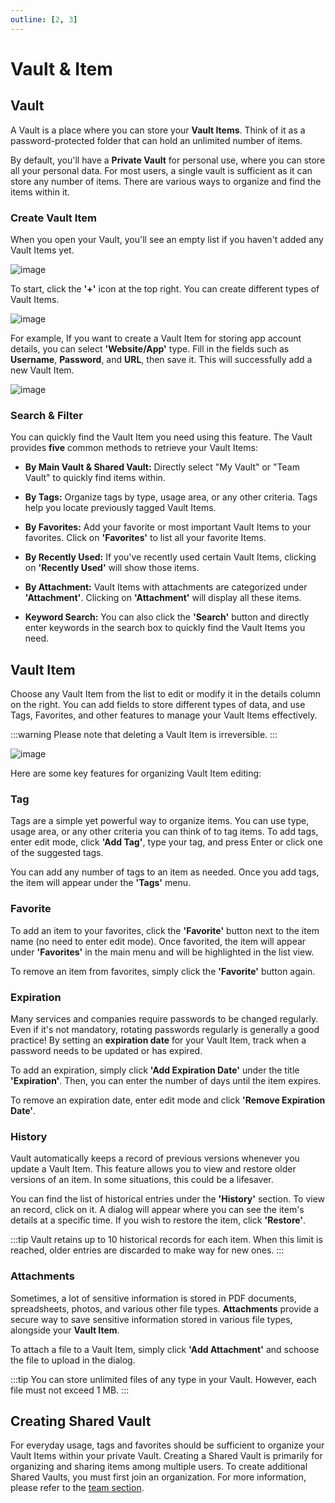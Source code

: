 ```yaml
---
outline: [2, 3]
---
```


# Vault & Item

## Vault

A Vault is a place where you can store your **Vault Items**. Think of it as a password-protected folder that can hold an unlimited number of items. 

By default, you'll have a **Private Vault** for personal use, where you can store all your personal data. For most users, a single vault is sufficient as it can store any number of items. There are various ways to organize and find the items within it.

### Create Vault Item

When you open your Vault, you'll see an empty list if you haven't added any Vault Items yet.

![image](/images/how-to/terminus/vault.jpg)

To start, click the **'+'** icon at the top right. You can create different types of Vault Items.

![image](/images/how-to/terminus/vault_dialog.jpg)

For example, If you want to create a Vault Item for storing app account details, you can select **'Website/App'** type. Fill in the fields such as **Username**, **Password**, and **URL**, then save it. This will successfully add a new Vault Item.

![image](/images/how-to/terminus/vault_new_vault.jpg)

### Search & Filter

You can quickly find the Vault Item you need using this feature. The Vault provides **five** common methods to retrieve your Vault Items:

- **By Main Vault & Shared Vault:** Directly select "My Vault" or "Team Vault" to quickly find items within.

- **By Tags:** Organize tags by type, usage area, or any other criteria. Tags help you locate previously tagged Vault Items.

- **By Favorites:** Add your favorite or most important Vault Items to your favorites. Click on **'Favorites'** to list all your favorite Items.

- **By Recently Used:** If you've recently used certain Vault Items, clicking on **'Recently Used'** will show those items.

- **By Attachment:** Vault Items with attachments are categorized under **'Attachment'**. Clicking on **'Attachment'** will display all these items.

- **Keyword Search:** You can also click the **'Search'** button and directly enter keywords in the search box to quickly find the Vault Items you need.

## Vault Item

Choose any Vault Item from the list to edit or modify it in the details column on the right. You can add fields to store different types of data, and use Tags, Favorites, and other features to manage your Vault Items effectively.

:::warning
Please note that deleting a Vault Item is irreversible.
:::

![image](/images/how-to/terminus/vault_edit.jpg)

Here are some key features for organizing Vault Item editing:
### Tag

Tags are a simple yet powerful way to organize items. You can use type, usage area, or any other criteria you can think of to tag items. To add tags, enter edit mode, click **'Add Tag'**, type your tag, and press Enter or click one of the suggested tags.

You can add any number of tags to an item as needed. Once you add tags, the item will appear under the **'Tags'** menu.

### Favorite

To add an item to your favorites, click the **'Favorite'** button next to the item name (no need to enter edit mode). Once favorited, the item will appear under **'Favorites'** in the main menu and will be highlighted in the list view.

To remove an item from favorites, simply click the **'Favorite'** button again.

### Expiration

Many services and companies require passwords to be changed regularly. Even if it's not mandatory, rotating passwords regularly is generally a good practice! By setting an **expiration date** for your Vault Item, track when a password needs to be updated or has expired.

To add an expiration, simply click **'Add Expiration Date'** under the title **'Expiration'**. Then, you can enter the number of days until the item expires.

To remove an expiration date, enter edit mode and click **'Remove Expiration Date'**.

### History

Vault automatically keeps a record of previous versions whenever you update a Vault Item. This feature allows you to view and restore older versions of an item. In some situations, this could be a lifesaver.

You can find the list of historical entries under the **'History'** section. To view an record, click on it. A dialog will appear where you can see the item's details at a specific time. If you wish to restore the item, click **'Restore'**.

:::tip
Vault retains up to 10 historical records for each item. When this limit is reached, older entries are discarded to make way for new ones.
:::

### Attachments

Sometimes, a lot of sensitive information is stored in PDF documents, spreadsheets, photos, and various other file types. **Attachments** provide a secure way to save sensitive information stored in various file types, alongside your **Vault Item**.

To attach a file to a Vault Item, simply click **'Add Attachment'** and schoose the file to upload in the dialog.

:::tip
You can store unlimited files of any type in your Vault. However, each file must not exceed 1 MB.
:::

## Creating Shared Vault

For everyday usage, tags and favorites should be sufficient to organize your Vault Items within your private Vault. Creating a Shared Vault is primarily for organizing and sharing items among multiple users. To create additional Shared Vaults, you must first join an organization. For more information, please refer to the [team section](./team.md).

